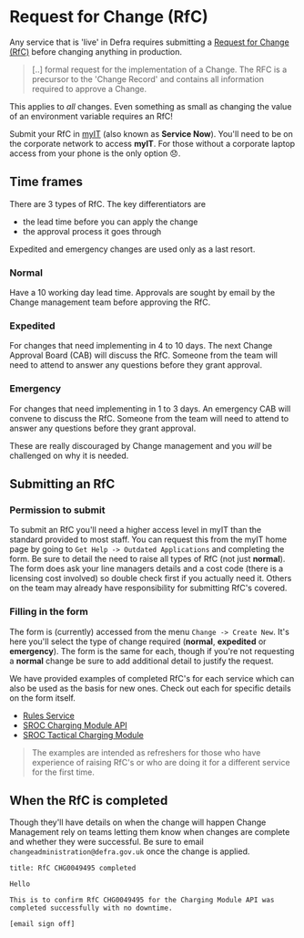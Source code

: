 # Request for Change (RfC)

Any service that is 'live' in Defra requires submitting a [Request for Change (RfC)](https://wiki.en.it-processmaps.com/index.php/Checklist_Request_for_Change_RFC) before changing anything in production.

> [..] formal request for the implementation of a Change. The RFC is a precursor to the 'Change Record' and contains all information required to approve a Change.

This applies to _all_ changes. Even something as small as changing the value of an environment variable requires an RfC!

Submit your RfC in [myIT](https://defra.service-now.com) (also known as **Service Now**). You'll need to be on the corporate network to access **myIT**. For those without a corporate laptop access from your phone is the only option 😞.

## Time frames

There are 3 types of RfC. The key differentiators are

- the lead time before you can apply the change
- the approval process it goes through

Expedited and emergency changes are used only as a last resort.

### Normal

Have a 10 working day lead time. Approvals are sought by email by the Change management team before approving the RfC.

### Expedited

For changes that need implementing in 4 to 10 days. The next Change Approval Board (CAB) will discuss the RfC. Someone from the team will need to attend to answer any questions before they grant approval.

### Emergency

For changes that need implementing in 1 to 3 days. An emergency CAB will convene to discuss the RfC. Someone from the team will need to attend to answer any questions before they grant approval.

These are really discouraged by Change management and you _will_ be challenged on why it is needed.

## Submitting an RfC

### Permission to submit

To submit an RfC you'll need a higher access level in myIT than the standard provided to most staff. You can request this from the myIT home page by going to `Get Help -> Outdated Applications` and completing the form. Be sure to detail the need to raise all types of RfC (not just **normal**). The form does ask your line managers details and a cost code (there is a licensing cost involved) so double check first if you actually need it. Others on the team may already have responsibility for submitting RfC's covered.

### Filling in the form

The form is (currently) accessed from the menu `Change -> Create New`. It's here you'll select the type of change required (**normal**, **expedited** or **emergency**). The form is the same for each, though if you're not requesting a **normal** change be sure to add additional detail to justify the request.

We have provided examples of completed RfC's for each service which can also be used as the basis for new ones. Check out each for specific details on the form itself.

- [Rules Service](/rfc/rs.md)
- [SROC Charging Module API](/rfc/cha.md)
- [SROC Tactical Charging Module](/rfc/tcm.md)

> The examples are intended as refreshers for those who have experience of raising RfC's or who are doing it for a different service for the first time.
## When the RfC is completed

Though they'll have details on when the change will happen Change Management rely on teams letting them know when changes are complete and whether they were successful. Be sure to email `changeadministration@defra.gov.uk` once the change is applied.

```text
title: RfC CHG0049495 completed

Hello

This is to confirm RfC CHG0049495 for the Charging Module API was completed successfully with no downtime.

[email sign off]
```
